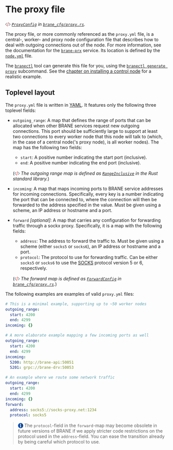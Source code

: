 # The proxy file
_<img src="../../assets/img/source.png" alt="source" width="16" style="margin-top: 3px; margin-bottom: -3px;"/> [`ProxyConfig`](https://wiki.enablingpersonalizedinterventions.nl/docs/brane_cfg/proxy/struct.ProxyConfig.html) in [`brane_cfg/proxy.rs`](https://wiki.enablingpersonalizedinterventions.nl/docs/src/brane_cfg/proxy.rs.html)._

The proxy file, or more commonly referenced as the `proxy.yml` file, is a central-, worker- and proxy node configuration file that describes how to deal with outgoing connections out of the node. For more information, see the documentation for the [`brane-prx`](https://wiki.enablingpersonalizedinterventions.nl/docs/brane_prx/index.html) service. Its location is defined by the [`node.yml`](./node.md) file.

The [`branectl`](TODO) tool can generate this file for you, using the [`branectl generate proxy`](TODO) subcommand. See the [chapter on installing a control node](../../system-admins/installation/control-node.md) for a realistic example.


## Toplevel layout

The `proxy.yml` file is written in [YAML](https://yaml.org). It features only the following three toplevel fields:
- `outgoing_range`: A map that defines the range of ports that can be allocated when other BRANE services request new outgoing connections. This port should be sufficiently large to support at least two connections to every worker node that this node will talk to (which, in the case of a central node('s proxy node), is all worker nodes). The map has the following two fields:
  - `start`: A positive number indicating the start port (inclusive).
  - `end`: A positive number indicating the end port (inclusive).

  (_<img src="../../assets/img/source.png" alt="source" width="16" style="margin-top: 3px; margin-bottom: -3px;"/> The outgoing range map is defined as [`RangeInclusive`](_https://doc.rust-lang.org/1.68.0/core/ops/struct.RangeInclusive.html) in the Rust standard library._)
- `incoming`: A map that maps incoming ports to BRANE service addresses for incoming connections. Specifically, every key is a number indicating the port that can be connected to, where the connection will then be forwarded to the address specified in the value. Must be given using a scheme, an IP address or hostname and a port.
- `forward` _\[optional\]_: A map that carries any configuration for forwarding traffic through a sockx proxy. Specifically, it is a map with the following fields:
  - `address`: The address to forward the traffic to. Must be given using a scheme (either `socks5` or `socks6`), an IP address or hostname and a port.
  - `protocol`: The protocol to use for forwarding traffic. Can be either `socks5` or `socks6` to use the [SOCKS](https://en.wikipedia.org/wiki/SOCKS) protocol version 5 or 6, respectively.

  (_<img src="../../assets/img/source.png" alt="source" width="16" style="margin-top: 3px; margin-bottom: -3px;"/> The forward map is defined as [`ForwardConfig`](https://wiki.enablingpersonalizedinterventions.nl/docs/brane_cfg/proxy/struct.ForwardConfig.html) in [`brane_cfg/proxy.rs`](https://wiki.enablingpersonalizedinterventions.nl/docs/src/brane_cfg/proxy.rs.html)._)

The following examples are examples of valid `proxy.yml` files:
```yaml
# This is a minimal example, supporting up to ~50 worker nodes
outgoing_range:
  start: 4200
  end: 4299
incoming: {}
```
```yaml
# A more elaborate example mapping a few incoming ports as well
outgoing_range:
  start: 4200
  end: 4299
incoming:
  5200: http://brane-api:50051
  5201: grpc://brane-drv:50053
```
```yaml
# An example where we route some network traffic
outgoing_range:
  start: 4200
  end: 4299
incoming: {}
forward:
  address: socks5://socks-proxy.net:1234
  protocol: socks5
```

> <img src="../../assets/img/info.png" alt="info" width="16" style="margin-top: 3px; margin-bottom: -3px;"/> The `protocol`-field in the `forward`-map may become obsolete in future versions of BRANE if we apply stricter code restrictions on the protocol used in the `address`-field. You can ease the transition already by being careful which protocol to use.
